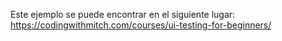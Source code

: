 Este ejemplo se puede encontrar en el siguiente lugar: https://codingwithmitch.com/courses/ui-testing-for-beginners/
